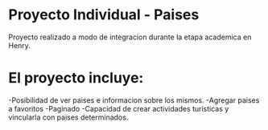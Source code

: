 # Proyecto Individual - Paises
Proyecto realizado a modo de integracion durante la etapa academica en Henry.

# El proyecto incluye:
-Posibilidad de ver paises e informacion sobre los mismos. 
-Agregar paises a favoritos
-Paginado
-Capacidad de crear actividades turisticas y vincularla con paises determinados.
